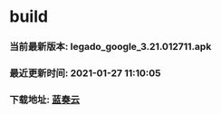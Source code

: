 # build

### 当前最新版本: legado_google_3.21.012711.apk
### 最近更新时间: 2021-01-27 11:10:05
### 下载地址: [蓝奏云](https://wwa.lanzous.com/b0d8bblej)

